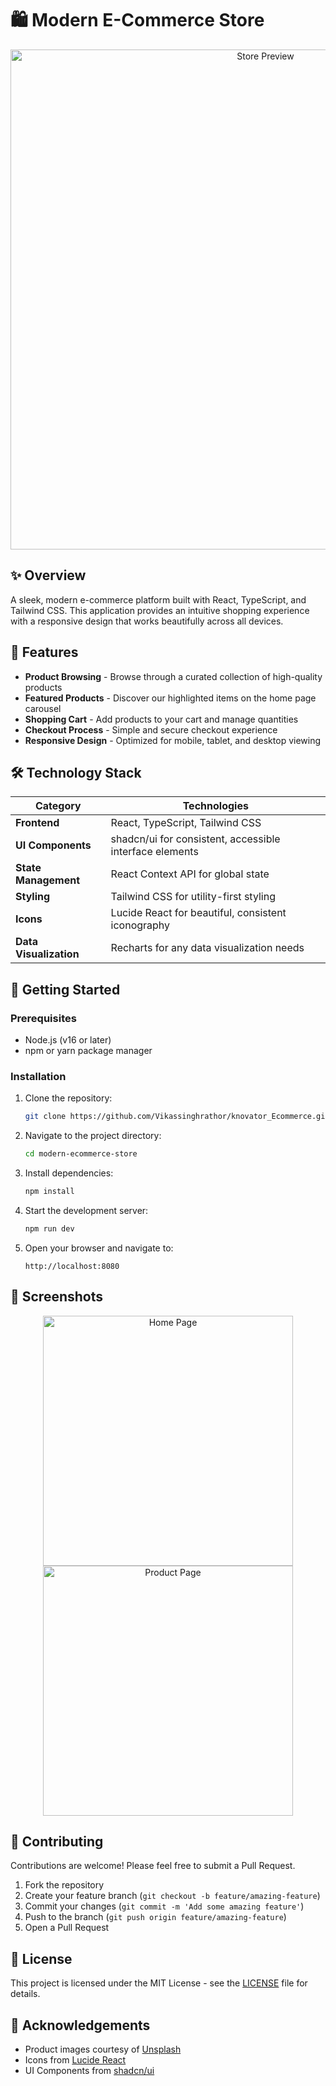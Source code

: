 # 🛍️ Modern E-Commerce Store

<p align="center">
  <img src="https://images.unsplash.com/photo-1607082349566-187342175e2f?q=80&w=2070&auto=format&fit=crop" alt="Store Preview" width="800"/>
</p>

## ✨ Overview

A sleek, modern e-commerce platform built with React, TypeScript, and Tailwind CSS. This application provides an intuitive shopping experience with a responsive design that works beautifully across all devices.

## 🚀 Features

- **Product Browsing** - Browse through a curated collection of high-quality products
- **Featured Products** - Discover our highlighted items on the home page carousel
- **Shopping Cart** - Add products to your cart and manage quantities
- **Checkout Process** - Simple and secure checkout experience
- **Responsive Design** - Optimized for mobile, tablet, and desktop viewing

## 🛠️ Technology Stack

| Category | Technologies |
|----------|--------------|
| **Frontend** | React, TypeScript, Tailwind CSS |
| **UI Components** | shadcn/ui for consistent, accessible interface elements |
| **State Management** | React Context API for global state |
| **Styling** | Tailwind CSS for utility-first styling |
| **Icons** | Lucide React for beautiful, consistent iconography |
| **Data Visualization** | Recharts for any data visualization needs |

## 🏁 Getting Started

### Prerequisites

- Node.js (v16 or later)
- npm or yarn package manager

### Installation

1. Clone the repository:
   ```bash
   git clone https://github.com/Vikassinghrathor/knovator_Ecommerce.git
   ```

2. Navigate to the project directory:
   ```bash
   cd modern-ecommerce-store
   ```

3. Install dependencies:
   ```bash
   npm install
   ```

4. Start the development server:
   ```bash
   npm run dev
   ```

5. Open your browser and navigate to:
   ```
   http://localhost:8080
   ```

## 📱 Screenshots

<p align="center">
  <img src="https://images.unsplash.com/photo-1573612664822-d7d347da7b80?q=80&w=800&auto=format&fit=crop" width="400" alt="Home Page" />
  <img src="https://images.unsplash.com/photo-1460925895917-afdab827c52f?q=80&w=800&auto=format&fit=crop" width="400" alt="Product Page" />
</p>

## 🤝 Contributing

Contributions are welcome! Please feel free to submit a Pull Request.

1. Fork the repository
2. Create your feature branch (`git checkout -b feature/amazing-feature`)
3. Commit your changes (`git commit -m 'Add some amazing feature'`)
4. Push to the branch (`git push origin feature/amazing-feature`)
5. Open a Pull Request

## 📄 License

This project is licensed under the MIT License - see the [LICENSE](LICENSE) file for details.

## 🙏 Acknowledgements

- Product images courtesy of [Unsplash](https://unsplash.com)
- Icons from [Lucide React](https://lucide.dev)
- UI Components from [shadcn/ui](https://ui.shadcn.com)
